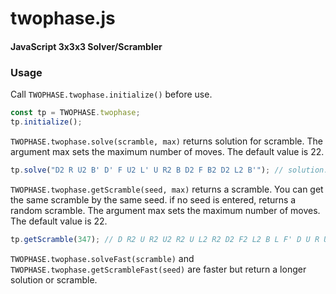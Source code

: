twophase.js
========

#### JavaScript 3x3x3 Solver/Scrambler ####

### Usage ###

Call `TWOPHASE.twophase.initialize()` before use.
```javascript
const tp = TWOPHASE.twophase;
tp.initialize();
```
`TWOPHASE.twophase.solve(scramble, max)` returns solution for scramble. The argument max sets the maximum number of moves. The default value is 22.
```javascript
tp.solve("D2 R U2 B' D' F U2 L' U R2 B D2 F B2 D2 L2 B'"); // solution: F D' R' B' U' F' B2 U' L D' F2 U' R2 F2 D' R2 B2 D' R2 D L2 D2
```
`TWOPHASE.twophase.getScramble(seed, max)` returns a scramble. You can get the same scramble by the same seed. if no seed is entered, returns a random scramble. The argument max sets the maximum number of moves. The default value is 22.
```javascript
tp.getScramble(347); // D R2 U R2 U2 R2 U L2 R2 D2 F2 L2 B L F' D U R U2 R' U B'
```
`TWOPHASE.twophase.solveFast(scramble)` and `TWOPHASE.twophase.getScrambleFast(seed)` are faster but return a longer solution or scramble.